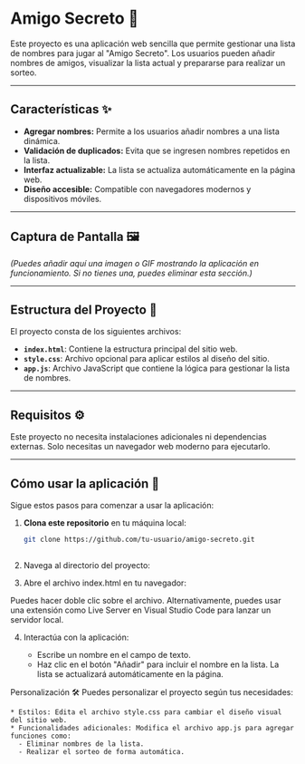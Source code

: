 # Amigo Secreto 🎉

Este proyecto es una aplicación web sencilla que permite gestionar una lista de nombres para jugar al "Amigo Secreto". Los usuarios pueden añadir nombres de amigos, visualizar la lista actual y prepararse para realizar un sorteo.

---

## Características ✨

- **Agregar nombres:** Permite a los usuarios añadir nombres a una lista dinámica.
- **Validación de duplicados:** Evita que se ingresen nombres repetidos en la lista.
- **Interfaz actualizable:** La lista se actualiza automáticamente en la página web.
- **Diseño accesible:** Compatible con navegadores modernos y dispositivos móviles.

---

## Captura de Pantalla 🖼️

*(Puedes añadir aquí una imagen o GIF mostrando la aplicación en funcionamiento. Si no tienes una, puedes eliminar esta sección.)*

---

## Estructura del Proyecto 📁

El proyecto consta de los siguientes archivos:

- **`index.html`**: Contiene la estructura principal del sitio web.
- **`style.css`**: Archivo opcional para aplicar estilos al diseño del sitio.
- **`app.js`**: Archivo JavaScript que contiene la lógica para gestionar la lista de nombres.

---

## Requisitos ⚙️

Este proyecto no necesita instalaciones adicionales ni dependencias externas. Solo necesitas un navegador web moderno para ejecutarlo.

---

## Cómo usar la aplicación 🚀

Sigue estos pasos para comenzar a usar la aplicación:

1. **Clona este repositorio** en tu máquina local:
   ```bash
   git clone https://github.com/tu-usuario/amigo-secreto.git
  
2. Navega al directorio del proyecto:


3. Abre el archivo index.html en tu navegador:

Puedes hacer doble clic sobre el archivo.
Alternativamente, puedes usar una extensión como Live Server en Visual Studio Code para lanzar un servidor local.

4. Interactúa con la aplicación:

    * Escribe un nombre en el campo de texto.
    * Haz clic en el botón "Añadir" para incluir el nombre en la lista.
La lista se actualizará automáticamente en la página.

Personalización 🛠️
  Puedes personalizar el proyecto según tus necesidades:

    * Estilos: Edita el archivo style.css para cambiar el diseño visual del sitio web.
    * Funcionalidades adicionales: Modifica el archivo app.js para agregar funciones como:
      - Eliminar nombres de la lista.
      - Realizar el sorteo de forma automática.


